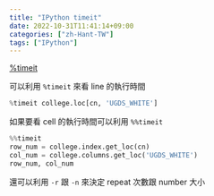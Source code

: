 ```yaml
---
title: "IPython timeit"
date: 2022-10-31T11:41:14+09:00
categories: ["zh-Hant-TW"]
tags: ["IPython"]
---
```

[%timeit](https://ipython.readthedocs.io/en/stable/interactive/magics.html#magic-timeit)

可以利用 `%timeit` 來看 line 的執行時間

```python
%timeit college.loc[cn, 'UGDS_WHITE']
```

如果要看 cell 的執行時間可以利用 `%%timeit`

```python
%%timeit
row_num = college.index.get_loc(cn)
col_num = college.columns.get_loc('UGDS_WHITE')
row_num, col_num
```

還可以利用 `-r` 跟 `-n` 來決定 repeat 次數跟 number 大小
